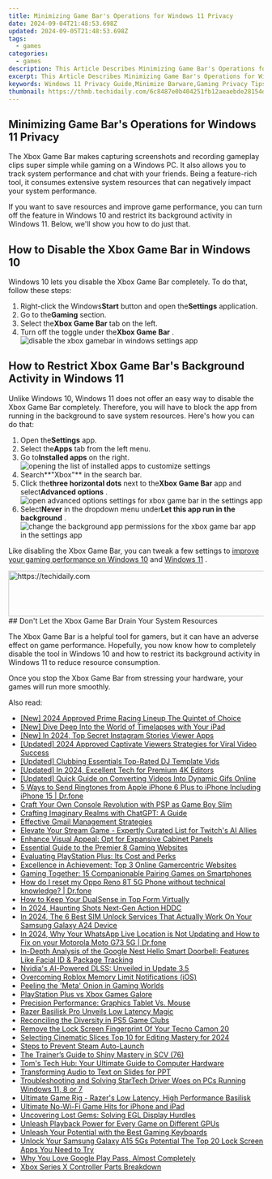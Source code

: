 ```yaml
---
title: Minimizing Game Bar's Operations for Windows 11 Privacy
date: 2024-09-04T21:48:53.698Z
updated: 2024-09-05T21:48:53.698Z
tags:
  - games
categories:
  - games
description: This Article Describes Minimizing Game Bar's Operations for Windows 11 Privacy
excerpt: This Article Describes Minimizing Game Bar's Operations for Windows 11 Privacy
keywords: Windows 11 Privacy Guide,Minimize Barware,Gaming Privacy Tips,Reduce Game UX,Privacy Settings Win11,Limit Windows Features,Secure Gaming PC
thumbnail: https://thmb.techidaily.com/6c8487e0b404251fb12aeaebde28154ddd618ecb4b5d51b0cd4522eee48c4e1f.jpg
---
```


## Minimizing Game Bar's Operations for Windows 11 Privacy

 The Xbox Game Bar makes capturing screenshots and recording gameplay clips super simple while gaming on a Windows PC. It also allows you to track system performance and chat with your friends. Being a feature-rich tool, it consumes extensive system resources that can negatively impact your system performance.

 If you want to save resources and improve game performance, you can turn off the feature in Windows 10 and restrict its background activity in Windows 11\. Below, we'll show you how to do just that.

## How to Disable the Xbox Game Bar in Windows 10

 Windows 10 lets you disable the Xbox Game Bar completely. To do that, follow these steps:

1. Right-click the Windows**Start** button and open the**Settings** application.
2. Go to the**Gaming** section.
3. Select the**Xbox Game Bar** tab on the left.
4. Turn off the toggle under the**Xbox Game Bar** .  
![disable the xbox gamebar in windows settings app](https://static1.makeuseofimages.com/wordpress/wp-content/uploads/2023/05/the-xbox-game-bar-option.jpg)

## How to Restrict Xbox Game Bar's Background Activity in Windows 11

 Unlike Windows 10, Windows 11 does not offer an easy way to disable the Xbox Game Bar completely. Therefore, you will have to block the app from running in the background to save system resources. Here's how you can do that:

1. Open the**Settings** app.
2. Select the**Apps** tab from the left menu.
3. Go to**Installed apps** on the right.  
![opening the list of installed apps to customize settings](https://static1.makeuseofimages.com/wordpress/wp-content/uploads/2023/10/opening-the-list-of-installed-apps-to-customize-settings-1.jpg)
4. Search**"Xbox"** in the search bar.
5. Click the**three horizontal dots** next to the**Xbox Game Bar** app and select**Advanced options** .  
![open advanced options settings for xbox game bar in the settings app](https://static1.makeuseofimages.com/wordpress/wp-content/uploads/2023/10/tweak-advanced-options-settings-for-xbox-game-bar-in-the-settings-app.jpg)
6. Select**Never** in the dropdown menu under**Let this app run in the background** .  
![change the background app permissions for the xbox game bar app in the settings app](https://static1.makeuseofimages.com/wordpress/wp-content/uploads/2023/10/change-the-background-app-permissions-for-the-xbox-game-bar-app-in-the-settings-app.jpg)

 Like disabling the Xbox Game Bar, you can tweak a few settings to [improve your gaming performance on Windows 10](https://www.makeuseof.com/tag/optimize-windows-10-gaming/) and [Windows 11](https://www.makeuseof.com/improve-gaming-experience-windows-11/) .

<!-- affiliate ads begin -->
<a href="https://appsumo.8odi.net/c/5597632/2094429/7443" target="_top" id="2094429">
  <img src="//a.impactradius-go.com/display-ad/7443-2094429" border="0" alt="https://techidaily.com" width="728" height="90"/>
</a>
<img height="0" width="0" src="https://appsumo.8odi.net/i/5597632/2094429/7443" style="position:absolute;visibility:hidden;" border="0" />
<!-- affiliate ads end -->
## Don't Let the Xbox Game Bar Drain Your System Resources

 The Xbox Game Bar is a helpful tool for gamers, but it can have an adverse effect on game performance. Hopefully, you now know how to completely disable the tool in Windows 10 and how to restrict its background activity in Windows 11 to reduce resource consumption.

 Once you stop the Xbox Game Bar from stressing your hardware, your games will run more smoothly.


<ins class="adsbygoogle"
     style="display:block"
     data-ad-format="autorelaxed"
     data-ad-client="ca-pub-7571918770474297"
     data-ad-slot="1223367746"></ins>



<ins class="adsbygoogle"
     style="display:block"
     data-ad-client="ca-pub-7571918770474297"
     data-ad-slot="8358498916"
     data-ad-format="auto"
     data-full-width-responsive="true"></ins>





<span class="atpl-alsoreadstyle">Also read:</span>
<div><ul>
<li><a href="https://digital-screen-recording.techidaily.com/new-2024-approved-prime-racing-lineup-the-quintet-of-choice/"><u>[New] 2024 Approved  Prime Racing Lineup  The Quintet of Choice</u></a></li>
<li><a href="https://remote-screen-capture.techidaily.com/new-dive-deep-into-the-world-of-timelapses-with-your-ipad/"><u>[New] Dive Deep Into the World of Timelapses with Your iPad</u></a></li>
<li><a href="https://instagram-video-files.techidaily.com/new-in-2024-top-secret-instagram-stories-viewer-apps/"><u>[New] In 2024, Top Secret Instagram Stories Viewer Apps</u></a></li>
<li><a href="https://instagram-video-files.techidaily.com/updated-2024-approved-captivate-viewers-strategies-for-viral-video-success/"><u>[Updated] 2024 Approved  Captivate Viewers  Strategies for Viral Video Success</u></a></li>
<li><a href="https://youtube-clips.techidaily.com/updated-clubbing-essentials-top-rated-dj-template-vids/"><u>[Updated] Clubbing Essentials  Top-Rated DJ Template Vids</u></a></li>
<li><a href="https://fox-glue.techidaily.com/updated-in-2024-excellent-tech-for-premium-4k-editors/"><u>[Updated] In 2024, Excellent Tech for Premium 4K Editors</u></a></li>
<li><a href="https://eaxpv-info.techidaily.com/updated-quick-guide-on-converting-videos-into-dynamic-gifs-online/"><u>[Updated] Quick Guide on Converting Videos Into Dynamic Gifs Online</u></a></li>
<li><a href="https://iphone-transfer.techidaily.com/5-ways-to-send-ringtones-from-apple-iphone-6-plus-to-iphone-including-iphone-15-drfone-by-drfone-transfer-from-ios/"><u>5 Ways to Send Ringtones from Apple iPhone 6 Plus to iPhone Including iPhone 15 | Dr.fone</u></a></li>
<li><a href="https://games-able.techidaily.com/craft-your-own-console-revolution-with-psp-as-game-boy-slim/"><u>Craft Your Own Console Revolution with PSP as Game Boy Slim</u></a></li>
<li><a href="https://tech-revival.techidaily.com/crafting-imaginary-realms-with-chatgpt-a-guide/"><u>Crafting Imaginary Realms with ChatGPT: A Guide</u></a></li>
<li><a href="https://tech-revival.techidaily.com/effective-gmail-management-strategies/"><u>Effective Gmail Management Strategies</u></a></li>
<li><a href="https://games-able.techidaily.com/elevate-your-stream-game-expertly-curated-list-for-twitchs-ai-allies/"><u>Elevate Your Stream Game - Expertly Curated List for Twitch's AI Allies</u></a></li>
<li><a href="https://games-able.techidaily.com/enhance-visual-appeal-opt-for-expansive-cabinet-panels/"><u>Enhance Visual Appeal: Opt for Expansive Cabinet Panels</u></a></li>
<li><a href="https://games-able.techidaily.com/essential-guide-to-the-premier-8-gaming-websites/"><u>Essential Guide to the Premier 8 Gaming Websites</u></a></li>
<li><a href="https://games-able.techidaily.com/evaluating-playstation-plus-its-cost-and-perks/"><u>Evaluating PlayStation Plus: Its Cost and Perks</u></a></li>
<li><a href="https://games-able.techidaily.com/excellence-in-achievement-top-3-online-gamercentric-websites/"><u>Excellence in Achievement: Top 3 Online Gamercentric Websites</u></a></li>
<li><a href="https://games-able.techidaily.com/gaming-together-15-companionable-pairing-games-on-smartphones/"><u>Gaming Together: 15 Companionable Pairing Games on Smartphones</u></a></li>
<li><a href="https://techidaily.com/how-do-i-reset-my-oppo-reno-8t-5g-phone-without-technical-knowledge-drfone-by-drfone-reset-android-reset-android/"><u>How do I reset my Oppo Reno 8T 5G Phone without technical knowledge? | Dr.fone</u></a></li>
<li><a href="https://games-able.techidaily.com/how-to-keep-your-dualsense-in-top-form-virtually/"><u>How to Keep Your DualSense in Top Form Virtually</u></a></li>
<li><a href="https://vp-tips.techidaily.com/in-2024-haunting-shots-next-gen-action-hddc/"><u>In 2024, Haunting Shots  Next-Gen Action HDDC</u></a></li>
<li><a href="https://sim-unlock.techidaily.com/in-2024-the-6-best-sim-unlock-services-that-actually-work-on-your-samsung-galaxy-a24-device-by-drfone-android/"><u>In 2024, The 6 Best SIM Unlock Services That Actually Work On Your Samsung Galaxy A24 Device</u></a></li>
<li><a href="https://location-social.techidaily.com/in-2024-why-your-whatsapp-live-location-is-not-updating-and-how-to-fix-on-your-motorola-moto-g73-5g-drfone-by-drfone-virtual-android/"><u>In 2024, Why Your WhatsApp Live Location is Not Updating and How to Fix on your Motorola Moto G73 5G | Dr.fone</u></a></li>
<li><a href="https://buynow-tips.techidaily.com/in-depth-analysis-of-the-google-nest-hello-smart-doorbell-features-like-facial-id-and-package-tracking/"><u>In-Depth Analysis of the Google Nest Hello Smart Doorbell: Features Like Facial ID & Package Tracking</u></a></li>
<li><a href="https://games-able.techidaily.com/nvidias-ai-powered-dlss-unveiled-in-update-35/"><u>Nvidia's AI-Powered DLSS: Unveiled in Update 3.5</u></a></li>
<li><a href="https://games-able.techidaily.com/overcoming-roblox-memory-limit-notifications-ios/"><u>Overcoming Roblox Memory Limit Notifications (iOS)</u></a></li>
<li><a href="https://games-able.techidaily.com/peeling-the-meta-onion-in-gaming-worlds/"><u>Peeling the 'Meta' Onion in Gaming Worlds</u></a></li>
<li><a href="https://games-able.techidaily.com/playstation-plus-vs-xbox-games-galore/"><u>PlayStation Plus vs Xbox Games Galore</u></a></li>
<li><a href="https://games-able.techidaily.com/precision-performance-graphics-tablet-vs-mouse/"><u>Precision Performance: Graphics Tablet Vs. Mouse</u></a></li>
<li><a href="https://games-able.techidaily.com/razer-basilisk-pro-unveils-low-latency-magic/"><u>Razer Basilisk Pro Unveils Low Latency Magic</u></a></li>
<li><a href="https://games-able.techidaily.com/reconciling-the-diversity-in-ps5-game-clubs/"><u>Reconciling the Diversity in PS5 Game Clubs</u></a></li>
<li><a href="https://unlock-android.techidaily.com/remove-the-lock-screen-fingerprint-of-your-tecno-camon-20-by-drfone-android/"><u>Remove the Lock Screen Fingerprint Of Your Tecno Camon 20</u></a></li>
<li><a href="https://extra-skills.techidaily.com/selecting-cinematic-slices-top-10-for-editing-mastery-for-2024/"><u>Selecting Cinematic Slices  Top 10 for Editing Mastery for 2024</u></a></li>
<li><a href="https://games-able.techidaily.com/steps-to-prevent-steam-auto-launch/"><u>Steps to Prevent Steam Auto-Launch</u></a></li>
<li><a href="https://games-able.techidaily.com/the-trainers-guide-to-shiny-mastery-in-scv-76/"><u>The Trainer’s Guide to Shiny Mastery in SCV (76)</u></a></li>
<li><a href="https://hardware-tips.techidaily.com/toms-tech-hub-your-ultimate-guide-to-computer-hardware/"><u>Tom's Tech Hub: Your Ultimate Guide to Computer Hardware</u></a></li>
<li><a href="https://extra-hints.techidaily.com/transforming-audio-to-text-on-slides-for-ppt/"><u>Transforming Audio to Text on Slides for PPT</u></a></li>
<li><a href="https://win-dash.techidaily.com/troubleshooting-and-solving-startech-driver-woes-on-pcs-running-windows-11-8-or-7/"><u>Troubleshooting and Solving StarTech Driver Woes on PCs Running Windows 11, 8 or 7</u></a></li>
<li><a href="https://games-able.techidaily.com/ultimate-game-rig-razers-low-latency-high-performance-basilisk/"><u>Ultimate Game Rig - Razer's Low Latency, High Performance Basilisk</u></a></li>
<li><a href="https://games-able.techidaily.com/ultimate-no-wi-fi-game-hits-for-iphone-and-ipad/"><u>Ultimate No-Wi-Fi Game Hits for iPhone and iPad</u></a></li>
<li><a href="https://games-able.techidaily.com/uncovering-lost-gems-solving-egl-display-hurdles/"><u>Uncovering Lost Gems: Solving EGL Display Hurdles</u></a></li>
<li><a href="https://games-able.techidaily.com/unleash-playback-power-for-every-game-on-different-gpus/"><u>Unleash Playback Power for Every Game on Different GPUs</u></a></li>
<li><a href="https://games-able.techidaily.com/unleash-your-potential-with-the-best-gaming-keyboards/"><u>Unleash Your Potential with the Best Gaming Keyboards</u></a></li>
<li><a href="https://android-unlock.techidaily.com/unlock-your-samsung-galaxy-a15-5gs-potential-the-top-20-lock-screen-apps-you-need-to-try-by-drfone-android/"><u>Unlock Your Samsung Galaxy A15 5Gs Potential The Top 20 Lock Screen Apps You Need to Try</u></a></li>
<li><a href="https://games-able.techidaily.com/why-you-love-google-play-pass-almost-completely/"><u>Why You Love Google Play Pass, Almost Completely</u></a></li>
<li><a href="https://games-able.techidaily.com/xbox-series-x-controller-parts-breakdown/"><u>Xbox Series X Controller Parts Breakdown</u></a></li>
</ul></div>
